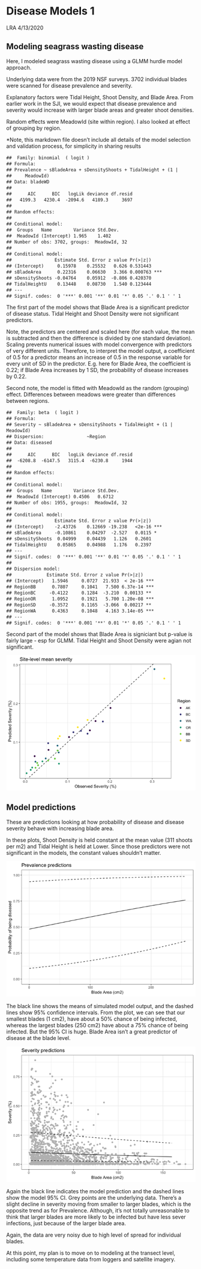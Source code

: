 Disease Models 1
================
LRA
4/13/2020

## Modeling seagrass wasting disease

Here, I modeled seagrass wasting disease using a GLMM hurdle model
approach.

Underlying data were from the 2019 NSF surveys. 3702 individual blades
were scanned for disease prevalence and severity.

Explanatory factors were Tidal Height, Shoot Density, and Blade Area.
From earlier work in the SJI, we would expect that disease prevalence
and severity would increase with larger blade areas and greater shoot
densities.

Random effects were MeadowId (site within region). I also looked at
effect of grouping by region.

\*Note, this markdown file doesn’t include all details of the model
selection and validation process, for simplicity in sharing results

    ##  Family: binomial  ( logit )
    ## Formula:          
    ## Prevalence ~ sBladeArea + sDensityShoots + TidalHeight + (1 |  
    ##     MeadowId)
    ## Data: bladeWD
    ## 
    ##      AIC      BIC   logLik deviance df.resid 
    ##   4199.3   4230.4  -2094.6   4189.3     3697 
    ## 
    ## Random effects:
    ## 
    ## Conditional model:
    ##  Groups   Name        Variance Std.Dev.
    ##  MeadowId (Intercept) 1.965    1.402   
    ## Number of obs: 3702, groups:  MeadowId, 32
    ## 
    ## Conditional model:
    ##                Estimate Std. Error z value Pr(>|z|)    
    ## (Intercept)     0.15978    0.25532   0.626 0.531443    
    ## sBladeArea      0.22316    0.06630   3.366 0.000763 ***
    ## sDensityShoots -0.04764    0.05912  -0.806 0.420370    
    ## TidalHeightU    0.13448    0.08730   1.540 0.123444    
    ## ---
    ## Signif. codes:  0 '***' 0.001 '**' 0.01 '*' 0.05 '.' 0.1 ' ' 1

The first part of the model shows that Blade Area is a significant
predictor of disease status. Tidal Height and Shoot Density were not
significant predictors.

Note, the predictors are centered and scaled here (for each value, the
mean is subtracted and then the difference is divided by one standard
deviation). Scaling prevents numerical issues with model convergence
with predictors of very different units. Therefore, to interpret the
model output, a coefficient of 0.5 for a predictor means an increase of
0.5 in the response variable for every unit of SD in the predictor. E.g.
here for Blade Area, the coefficient is 0.22; if Blade Area increases by
1 SD, the probability of disease increases by 0.22.

Second note, the model is fitted with MeadowId as the random (grouping)
effect. Differences between meadows were greater than differences
between regions.

    ##  Family: beta  ( logit )
    ## Formula:          
    ## Severity ~ sBladeArea + sDensityShoots + TidalHeight + (1 | MeadowId)
    ## Dispersion:                ~Region
    ## Data: diseased
    ## 
    ##      AIC      BIC   logLik deviance df.resid 
    ##  -6208.8  -6147.5   3115.4  -6230.8     1944 
    ## 
    ## Random effects:
    ## 
    ## Conditional model:
    ##  Groups   Name        Variance Std.Dev.
    ##  MeadowId (Intercept) 0.4506   0.6712  
    ## Number of obs: 1955, groups:  MeadowId, 32
    ## 
    ## Conditional model:
    ##                Estimate Std. Error z value Pr(>|z|)    
    ## (Intercept)    -2.43726    0.12669 -19.238   <2e-16 ***
    ## sBladeArea     -0.10861    0.04297  -2.527   0.0115 *  
    ## sDensityShoots  0.04999    0.04439   1.126   0.2601    
    ## TidalHeightU    0.05865    0.04988   1.176   0.2397    
    ## ---
    ## Signif. codes:  0 '***' 0.001 '**' 0.01 '*' 0.05 '.' 0.1 ' ' 1
    ## 
    ## Dispersion model:
    ##             Estimate Std. Error z value Pr(>|z|)    
    ## (Intercept)   1.5946     0.0727  21.933  < 2e-16 ***
    ## RegionBB      0.7807     0.1041   7.500 6.37e-14 ***
    ## RegionBC     -0.4122     0.1284  -3.210  0.00133 ** 
    ## RegionOR      1.0952     0.1921   5.700 1.20e-08 ***
    ## RegionSD     -0.3572     0.1165  -3.066  0.00217 ** 
    ## RegionWA      0.4363     0.1048   4.163 3.14e-05 ***
    ## ---
    ## Signif. codes:  0 '***' 0.001 '**' 0.01 '*' 0.05 '.' 0.1 ' ' 1

Second part of the model shows that Blade Area is signiciant but p-value
is fairly large - esp for GLMM. Tidal Height and Shoot Density were
agian not significant.

![](disease_model_I_files/figure-gfm/sev-1.png)<!-- -->

## Model predictions

These are predictions looking at how probability of disease and disease
severity behave with increasing blade area.

In these plots, Shoot Density is held constant at the mean value (311
shoots per m2) and Tidal Height is held at Lower. Since those predictors
were not significant in the models, the constant values shouldn’t
matter.

![](disease_model_I_files/figure-gfm/prev_plot-1.png)<!-- -->

The black line shows the means of simulated model output, and the dashed
lines show 95% confidence intervals. From the plot, we can see that our
smallest blades (1 cm2), have about a 50% chance of being infected,
whereas the largest blades (250 cm2) have about a 75% chance of being
infected. But the 95% CI is huge. Blade Area isn’t a great predictor of
disease at the blade level.

![](disease_model_I_files/figure-gfm/sev_plot-1.png)<!-- -->

Again the black line indicates the model prediction and the dashed lines
show the model 95% CI. Grey points are the underlying data. There’s a
slight decline in severity moving from smaller to larger blades, which
is the opposite trend as for Prevalence. Although, it’s not totally
unreasonable to think that larger blades are more likely to be infected
but have less sever infections, just because of the larger blade area.

Again, the data are very noisy due to high level of spread for
individual blades.

At this point, my plan is to move on to modeling at the transect level,
including some temperature data from loggers and satellite imagery.
